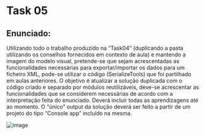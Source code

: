 # Task 05

## Enunciado:

Utilizando todo o trabalho produzido na “Task04” (duplicando a pasta utilizando os conselhos fornecidos em contexto de aula) e mantendo a imagem do modelo visual, 
pretende-se que sejam acrescentadas as funcionalidades necessárias para exportar/importar os dados para um ficheiro XML, pode-se utilizar o código (SerializeTools) que foi partilhado em aulas anteriores. 
O objetivo é atualizar a solução duplicada com o código criado e separado por módulos reutilizáveis, deve-se acrescentar as funcionalidades que se considerem necessárias de acordo com a interpretação feita do enunciado. 
Deverá incluir todas as aprendizagens até ao momento. O “único” output da solução deverá ser feito a partir de um projeto do tipo “Console app” incluído na mesma. 

![image](https://github.com/RitAmaral/IntegracaoSistemasInformacao/assets/132366922/dce2d556-99f3-4354-b9cf-cabd737ba4e0)

